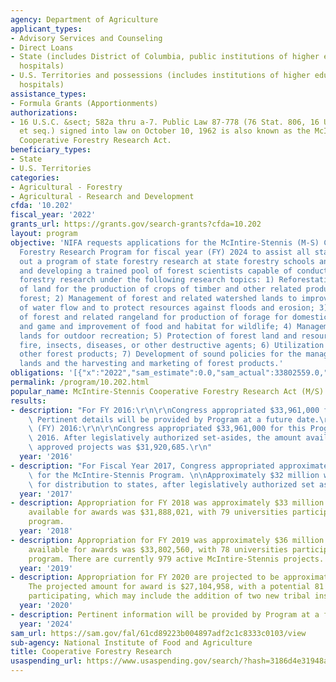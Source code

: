 ```yaml
---
agency: Department of Agriculture
applicant_types:
- Advisory Services and Counseling
- Direct Loans
- State (includes District of Columbia, public institutions of higher education and
  hospitals)
- U.S. Territories and possessions (includes institutions of higher education and
  hospitals)
assistance_types:
- Formula Grants (Apportionments)
authorizations:
- 16 U.S.C. &sect; 582a thru a-7. Public Law 87-778 (76 Stat. 806, 16 U.S.C. 582a,
  et seq.) signed into law on October 10, 1962 is also known as the McIntire-Stennis
  Cooperative Forestry Research Act.
beneficiary_types:
- State
- U.S. Territories
categories:
- Agricultural - Forestry
- Agricultural - Research and Development
cfda: '10.202'
fiscal_year: '2022'
grants_url: https://grants.gov/search-grants?cfda=10.202
layout: program
objective: 'NIFA requests applications for the McIntire-Stennis (M-S) Cooperative
  Forestry Research Program for fiscal year (FY) 2024 to assist all states in carrying
  out a program of state forestry research at state forestry schools and colleges
  and developing a trained pool of forest scientists capable of conducting needed
  forestry research under the following research topics: 1) Reforestation and management
  of land for the production of crops of timber and other related products of the
  forest; 2) Management of forest and related watershed lands to improve conditions
  of water flow and to protect resources against floods and erosion; 3) Management
  of forest and related rangeland for production of forage for domestic livestock
  and game and improvement of food and habitat for wildlife; 4) Management of forest
  lands for outdoor recreation; 5) Protection of forest land and resources against
  fire, insects, diseases, or other destructive agents; 6) Utilization of wood and
  other forest products; 7) Development of sound policies for the management of forest
  lands and the harvesting and marketing of forest products.'
obligations: '[{"x":"2022","sam_estimate":0.0,"sam_actual":33802559.0,"usa_spending_actual":33305973.3},{"x":"2023","sam_estimate":69400680.0,"sam_actual":0.0,"usa_spending_actual":35128616.69},{"x":"2024","sam_estimate":35461896.0,"sam_actual":0.0,"usa_spending_actual":34690213.28}]'
permalink: /program/10.202.html
popular_name: McIntire-Stennis Cooperative Forestry Research Act (M/S) Program
results:
- description: "For FY 2016:\r\n\r\nCongress appropriated $33,961,000 for the Program.\
    \ Pertinent details will be provided by Program at a future date.\r\n Fiscal Year\
    \ (FY) 2016:\r\n\r\nCongress appropriated $33,961,000 for this Program for FY\
    \ 2016. After legislatively authorized set-asides, the amount available to support\
    \ approved projects was $31,920,685.\r\n"
  year: '2016'
- description: "For Fiscal Year 2017, Congress appropriated approximately $34 million\
    \ for the McIntire-Stennis Program. \n\nApproximately $32 million was available\
    \ for distribution to states, after legislatively authorized set asides."
  year: '2017'
- description: Appropriation for FY 2018 was approximately $33 million. The amount
    available for awards was $31,888,021, with 79 universities participating in the
    program.
  year: '2018'
- description: Appropriation for FY 2019 was approximately $36 million. The amount
    available for awards was $33,802,560, with 78 universities participating in the
    program. There are currently 979 active McIntire-Stennis projects.
  year: '2019'
- description: Appropriation for FY 2020 are projected to be approximately $28 million.
    The projected amount for award is $27,104,958, with a potential 81 universities
    participating, which may include the addition of two new tribal institutions.
  year: '2020'
- description: Pertinent information will be provided by Program at a future date.
  year: '2024'
sam_url: https://sam.gov/fal/61cd89223b004897adf2c1c8333c0103/view
sub-agency: National Institute of Food and Agriculture
title: Cooperative Forestry Research
usaspending_url: https://www.usaspending.gov/search/?hash=3186d4e31948a10642e2f7dc6731c851
---
```

